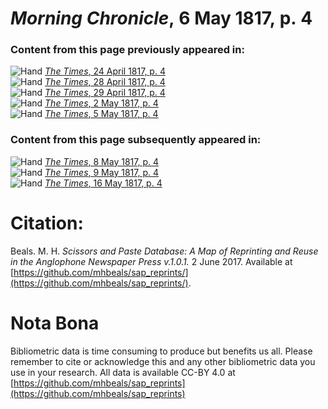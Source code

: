 # *Morning Chronicle*, 6 May 1817, p. 4  
  
### Content from this page previously appeared in:  
![Hand](http://scissorsandpaste.net/wp-content/uploads/2017/06/smallhandpointer.png) [*The Times*, 24 April 1817, p. 4](https://mhbeals.github.io/sap_html/The-Times/The-Times-24-April-1817-p-4)  
![Hand](http://scissorsandpaste.net/wp-content/uploads/2017/06/smallhandpointer.png) [*The Times*, 28 April 1817, p. 4](https://mhbeals.github.io/sap_html/The-Times/The-Times-28-April-1817-p-4)  
![Hand](http://scissorsandpaste.net/wp-content/uploads/2017/06/smallhandpointer.png) [*The Times*, 29 April 1817, p. 4](https://mhbeals.github.io/sap_html/The-Times/The-Times-29-April-1817-p-4)  
![Hand](http://scissorsandpaste.net/wp-content/uploads/2017/06/smallhandpointer.png) [*The Times*, 2 May 1817, p. 4](https://mhbeals.github.io/sap_html/The-Times/The-Times-2-May-1817-p-4)  
![Hand](http://scissorsandpaste.net/wp-content/uploads/2017/06/smallhandpointer.png) [*The Times*, 5 May 1817, p. 4](https://mhbeals.github.io/sap_html/The-Times/The-Times-5-May-1817-p-4)  
  
### Content from this page subsequently appeared in:  
![Hand](http://scissorsandpaste.net/wp-content/uploads/2017/06/smallhandpointer.png) [*The Times*, 8 May 1817, p. 4](https://mhbeals.github.io/sap_html/The-Times/The-Times-8-May-1817-p-4)  
![Hand](http://scissorsandpaste.net/wp-content/uploads/2017/06/smallhandpointer.png) [*The Times*, 9 May 1817, p. 4](https://mhbeals.github.io/sap_html/The-Times/The-Times-9-May-1817-p-4)  
![Hand](http://scissorsandpaste.net/wp-content/uploads/2017/06/smallhandpointer.png) [*The Times*, 16 May 1817, p. 4](https://mhbeals.github.io/sap_html/The-Times/The-Times-16-May-1817-p-4)  


# Citation: 

Beals. M. H. *Scissors and Paste Database: A Map of Reprinting and Reuse in the Anglophone Newspaper Press v.1.0.1.* 2 June 2017. Available at [https://github.com/mhbeals/sap_reprints/](https://github.com/mhbeals/sap_reprints/). 

# Nota Bona

Bibliometric data is time consuming to produce but benefits us all. Please remember to cite or acknowledge this and any other bibliometric data you use in your research. All data is available CC-BY 4.0 at [https://github.com/mhbeals/sap_reprints](https://github.com/mhbeals/sap_reprints)